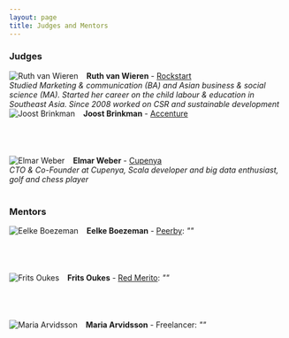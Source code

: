 ```yaml
---
layout: page
title: Judges and Mentors
---
```

### Judges
<span><img src="{{ site.baseurl }}public/images/ruth-van-wieren.jpg" style="float:left;padding-right:15px" alt="Ruth van Wieren"/>**Ruth van Wieren** - [Rockstart](http://rockstart.com/)<br/>
*Studied Marketing & communication (BA) and Asian business & social science (MA). Started her career on the child labour & education in Southeast Asia. Since 2008 worked on CSR and sustainable development*</span><br/>
<span><img src="{{ site.baseurl }}public/images/joost-brinkman.jpg" style="float:left;padding-right:15px" alt="Joost Brinkman"/>**Joost Brinkman** - [Accenture](http://www.accenture.nl/)</span>
<br/><br/><br/><br/><br/>
<span><img src="{{ site.baseurl }}public/images/elmar-weber.jpg" style="float:left;padding-right:15px" alt="Elmar Weber"/>**Elmar Weber** - [Cupenya](http://cupenya.com/)<br/>
*CTO & Co-Founder at Cupenya, Scala developer and big data enthusiast, golf and chess player*</span>
<br/><br/>
### Mentors
<span><img src="{{ site.baseurl }}public/images/eelke-boezeman.jpg" style="float:left;padding-right:15px" alt="Eelke Boezeman"/>**Eelke Boezeman** - [Peerby](https://peerby.com): *""*</span>
<br/><br/><br/><br/><br/>
<span><img src="{{ site.baseurl }}public/images/frits-oukes.jpg" style="float:left;padding-right:15px" alt="Frits Oukes"/>**Frits Oukes** - [Red Merito](http://www.redmerito.nl/): *""*</span>
<br/><br/><br/><br/><br/>
<span><img src="{{ site.baseurl }}public/images/maria-arvidsson.jpg" style="float:left;padding-right:15px" alt="Maria Arvidsson"/>**Maria Arvidsson** - Freelancer: *""*</span>
